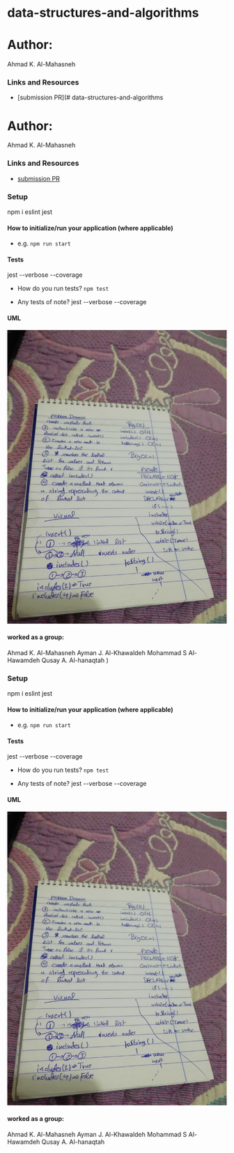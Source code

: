 # data-structures-and-algorithms

# Author: 
Ahmad K. Al-Mahasneh 

### Links and Resources

- [submission PR](# data-structures-and-algorithms

# Author: 
Ahmad K. Al-Mahasneh 

### Links and Resources

- [submission PR](https://github.com/ahmadkhaleel96/data-structures-and-algorithms/pull/21)



### Setup
npm i eslint jest

#### How to initialize/run your application (where applicable)

- e.g. `npm run start`

#### Tests
jest --verbose --coverage

- How do you run tests?
    `npm test`

- Any tests of note?
    jest --verbose --coverage

#### UML 
![Linked List](assets/Linked-List.jpg)

#### worked as a group:
Ahmad K. Al-Mahasneh
Ayman J. Al-Khawaldeh 
Mohammad S Al-Hawamdeh
Qusay A. Al-hanaqtah )



### Setup
npm i eslint jest

#### How to initialize/run your application (where applicable)

- e.g. `npm run start`

#### Tests
jest --verbose --coverage

- How do you run tests?
    `npm test`

- Any tests of note?
    jest --verbose --coverage

#### UML 
![Linked List](assets/Linked-List.jpg)

#### worked as a group:
Ahmad K. Al-Mahasneh
Ayman J. Al-Khawaldeh 
Mohammad S Al-Hawamdeh
Qusay A. Al-hanaqtah 